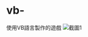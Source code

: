 # vb-
使用VB語言製作的遊戲
![截圖1](https://user-images.githubusercontent.com/109274108/180639498-0548b17f-0c10-43fd-a9ad-f894d9ded682.png)
